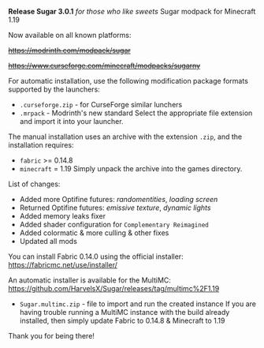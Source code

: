 **Release Sugar 3.0.1**
_for those who like sweets_
Sugar modpack for Minecraft 1.19

Now available on all known platforms:

~~https://modrinth.com/modpack/sugar~~

~~https://www.curseforge.com/minecraft/modpacks/sugarny~~

For automatic installation, use the following modification package formats supported by the launchers:
+ `.curseforge.zip` - for CurseForge similar lunchers
+ `.mrpack` - Modrinth's new standard
Select the appropriate file extension and import it into your launcher.

The manual installation uses an archive with the extension `.zip`, and the installation requires:
+ `fabric` >= 0.14.8
+ `minecraft` = 1.19
Simply unpack the archive into the games directory.

List of changes:
+ Added more Optifine futures: *randomentities*, *loading screen*
+ Returned Optifine futures: *emissive texture*, *dynamic lights*
+ Added memory leaks fixer
+ Added shader configuration for `Complementary Reimagined`
+ Added colormatic & more culling & other fixes
+ Updated all mods

You can install Fabric 0.14.0 using the official installer: 
https://fabricmc.net/use/installer/

An automatic installer is available for the MultiMC:
https://github.com/HarvelsX/Sugar/releases/tag/multimc%2F1.19
+ `Sugar.multimc.zip` -  file to import and run the created instance
If you are having trouble running a MultiMC instance with the build already installed,
then simply update Fabric to 0.14.8 & Minecraft to 1.19

Thank you for being there!
